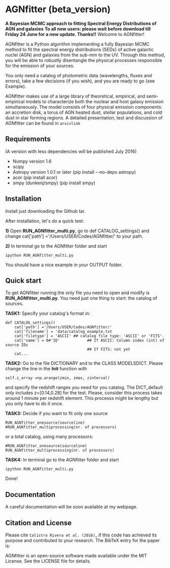 AGNfitter (beta_version)
========
**A Bayesian MCMC approach to fitting Spectral Energy Distributions of AGN and galaxies**
**To all new users: please wait before download till Friday 24 June for a new update. Thanks!!**
Welcome to AGNfitter! 

AGNfitter is a Python algorithm implementing a fully Bayesian MCMC method to fit the spectral energy distributions (SEDs) of active galactic nuclei (AGN) and galaxies from the sub-mm to the UV.
Through this method, you will be able to robustly disentangle the physical processes responsible for the emission of your sources.

You only need a catalog of photometric data (wavelengths, fluxes and errors), take a few decisions (if you wish), and you are ready to go (see Example).

AGNfitter makes use of a large library of theoretical, empirical, and semi-empirical models to characterize both the nuclear and host galaxy emission simultaneously. The model consists of four physical emission components: an accretion disk, a torus of AGN heated dust, stellar populations, and cold dust in star forming regions.  A detailed presentation, test and discussion of AGNfitter can be found in `arxivlink`

Requirements
-------------
(A version with less dependencies will be published July 2016)

* Numpy version 1.6
* scipy
* Astropy version 1.0.1 or later (pip install --no-deps astropy)
* acor (pip install acor)
* smpy (dunkenj/smpy) (pip install smpy)

Installation
----------------

Install just downloading the Github tar.

After installation, let's do a quick test:

**1)** Open **RUN_AGNfitter_multi.py**, go to def CATALOG_settings() and 
    change cat['path'] ='/Users/USER/Codes/AGNfitter/' to your path.
    
    
**2)** In terminal go to the AGNfitter folder and start

    ipython RUN_AGNfitter_multi.py
    
You should have a nice example in your OUTPUT folder.

Quick start
------------

To get AGNfitter running the only file you need to open and modify is **RUN_AGNfitter_multi.py**.
You need just one thing to start: the catalog of sources.

**TASK1:** Specify your catalog's format in:

    def CATALOG_settings()
        cat['path'] ='/Users/USER/Codes/AGNfitter/'
        cat['filename'] = 'data/catalog_example.txt
        cat['filetype'] = 'ASCII' ## catalog file type: 'ASCII' or 'FITS'. 
        cat['name'] = 0#'ID'            ## If ASCII: Column index (int) of source IDs
                                        ## If FITS: not yet
        cat...
**TASK2:** Go to the file DICTIONARY and to the CLASS MODELSDICT. Please change the line in the __Init__ function with

    self.z_array =np.arange(zmin, zmax, zinterval)

and specify the redshift ranges you need for you catalog. 
The DICT_default only includes z=[0.14,0.28] for the test. 
Please, consider this process takes around 1 minute per redshift element.
This processs might be lengthy but you only have to do it once.
    
**TASK3:** Decide if you want to fit only one source

    RUN_AGNfitter_onesource(sourceline)
    #RUN_AGNfitter_multiprocessing(nr. of processors)

or a total catalog, using many processors:

    #RUN_AGNfitter_onesource(sourceline)
    RUN_AGNfitter_multiprocessing(nr. of processors)
    
**TASK4:** In terminal go to the AGNfitter folder and start

    ipython RUN_AGNfitter_multi.py

Done!

Documentation
----------------
A careful documentation will be soon available at my webpage.

Citation and License
----------------
Please cite `Calistro Rivera et al. (2016)`_ if this code has achieved its purpose and contributed to your
research. 
The BibTeX entry for the paper is:

AGNfitter is an open-source software made available under the MIT License. See
the LICENSE file for details.
